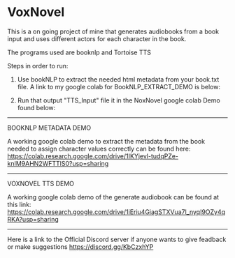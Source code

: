 # VoxNovel
This is a on going project of mine that generates audiobooks from a book input and uses different actors for each character in the book.

The programs used are booknlp and Tortoise TTS

Steps in order to run:
1. Use bookNLP to extract the needed html metadata from your book.txt file. A link to my google colab for BookNLP_EXTRACT_DEMO is below:

2. Run that output "TTS_Input" file  it in the NoxNovel google colab Demo found below:

-------------------------------------------------------------------------------------------------------------------------------------------------------
BOOKNLP METADATA DEMO

A working google colab demo to extract the metadata from the book needed to assign character values correctly can be found here: https://colab.research.google.com/drive/1IKYjevl-tudqPZe-knIM9AHN2WFTTlS0?usp=sharing

-------------------------------------------------------------------------------------------------------------------------------------------------------
VOXNOVEL TTS DEMO

A working google colab demo of the generate audiobook can be found at this link: https://colab.research.google.com/drive/1iEriu4GiagSTXVua7l_nyqI9OZy4qRKA?usp=sharing

-------------------------------------------------------------------------------------------------------------------------------------------------------
Here is a link to the Official Discord server if anyone wants to give feadback or make suggestions 
https://discord.gg/KbCzxhYP
